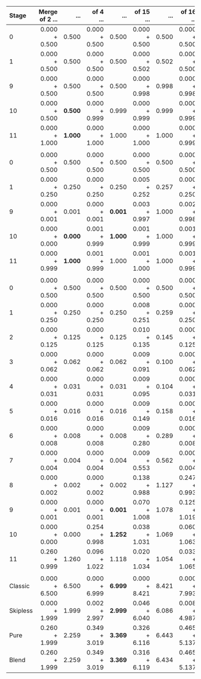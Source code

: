 |Stage|Merge of 2 ...|...|of 4 ...|...|of 15 ...|...|of 16 ...|...|Uneven ...|...|
|:--|----:|--:|----:|--:|----:|--:|----:|--:|----:|--:|
|0|0.000 + 0.500|0.500|0.000 + 0.500|0.500|0.000 + 0.500|0.500|0.000 + 0.500|0.500|0.000 + 0.500|0.500|
|1|0.000 + 0.500|0.500|0.000 + 0.500|0.500|0.000 + 0.502|0.502|0.000 + 0.500|0.500|0.000 + 0.500|0.500|
|9|0.000 + 0.500|0.500|0.000 + 0.500|0.500|0.000 + 0.998|0.998|0.000 + 0.998|0.998|0.000 + 0.647|**0.647**|
|10|0.000 + 0.500|**0.500**|0.000 + 0.999|0.999|0.000 + 0.999|0.999|0.000 + 0.999|0.999|0.000 + 0.999|**0.999**|
|11|0.000 + 1.000|**1.000**|0.000 + 1.000|1.000|0.000 + 1.000|1.000|0.000 + 0.999|0.999|0.000 + 1.000|**1.000**|
||||||||
|0|0.000 + 0.500|0.500|0.000 + 0.500|0.500|0.000 + 0.500|0.500|0.000 + 0.500|0.500|0.000 + 0.500|0.500|
|1|0.000 + 0.250|0.250|0.000 + 0.250|0.250|0.005 + 0.252|0.257|0.000 + 0.250|0.250|0.001 + 0.250|0.252|
|9|0.000 + 0.001|0.001|0.000 + 0.001|**0.001**|0.003 + 0.997|1.000|0.002 + 0.998|1.000|0.001 + 0.522|**0.523**|
|10|0.000 + 0.000|**0.000**|0.001 + 0.999|**1.000**|0.001 + 0.999|1.000|0.001 + 0.999|1.000|0.001 + 0.949|**0.950**|
|11|0.000 + 0.999|**1.000**|0.001 + 0.999|1.000|0.001 + 1.000|1.000|0.001 + 0.999|1.000|0.001 + 0.999|**1.000**|
||||||||
|0|0.000 + 0.500|0.500|0.000 + 0.500|0.500|0.000 + 0.500|0.500|0.000 + 0.500|0.500|0.000 + 0.500|0.500|
|1|0.000 + 0.250|0.250|0.000 + 0.250|0.250|0.008 + 0.251|0.259|0.000 + 0.250|0.250|0.002 + 0.250|0.252|
|2|0.000 + 0.125|0.125|0.000 + 0.125|0.125|0.010 + 0.135|0.145|0.000 + 0.125|0.125|0.002 + 0.127|0.129|
|3|0.000 + 0.062|0.062|0.000 + 0.062|0.062|0.009 + 0.091|0.100|0.000 + 0.062|0.062|0.002 + 0.069|0.071|
|4|0.000 + 0.031|0.031|0.000 + 0.031|0.031|0.009 + 0.095|0.104|0.000 + 0.031|0.031|0.002 + 0.046|0.047|
|5|0.000 + 0.016|0.016|0.000 + 0.016|0.016|0.009 + 0.149|0.158|0.000 + 0.016|0.016|0.001 + 0.039|0.041|
|6|0.000 + 0.008|0.008|0.000 + 0.008|0.008|0.009 + 0.280|0.289|0.000 + 0.008|0.008|0.002 + 0.077|0.079|
|7|0.000 + 0.004|0.004|0.000 + 0.004|0.004|0.009 + 0.553|0.562|0.000 + 0.004|0.004|0.002 + 0.137|0.139|
|8|0.000 + 0.002|0.002|0.000 + 0.002|0.002|0.138 + 0.988|1.127|0.247 + 0.993|1.240|0.002 + 0.262|0.264|
|9|0.000 + 0.001|0.001|0.000 + 0.001|**0.001**|0.070 + 1.008|1.078|0.125 + 1.019|1.144|0.041 + 0.522|**0.563**|
|10|0.000 + 0.000|0.000|0.254 + 0.998|**1.252**|0.038 + 1.031|1.069|0.060 + 1.063|1.123|0.044 + 0.947|**0.992**|
|11|0.260 + 0.999|1.260|0.096 + 1.022|1.118|0.020 + 1.034|1.054|0.033 + 1.065|1.098|0.023 + 1.014|**1.037**|
||||||||
|Classic|0.000 + 6.500|6.500|0.000 + 6.999|**6.999**|0.000 + 8.421|8.421|0.000 + 7.993|7.993|0.000 + 7.349|**7.349**|
|Skipless|0.000 + 1.999|1.999|0.002 + 2.997|**2.999**|0.046 + 6.040|6.086|0.008 + 4.987|4.995|0.012 + 3.978|**3.990**|
|Pure|0.260 + 1.999|2.259|0.349 + 3.019|**3.369**|0.326 + 6.116|6.443|0.465 + 5.137|5.601|0.122 + 3.990|**4.113**|
|Blend|0.260 + 1.999|2.259|0.349 + 3.019|**3.369**|0.316 + 6.119|6.434|0.465 + 5.137|5.601|0.120 + 3.990|**4.111**|
